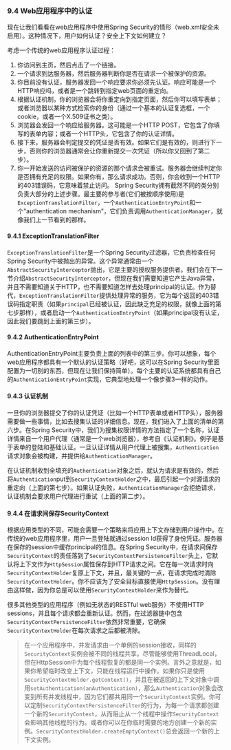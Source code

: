 ### 9.4 Web应用程序中的认证

现在让我们看看在web应用程序中使用Spring Security的情形（web.xml安全未启用）。这种情况下，用户如何认证？安全上下文如何建立？

考虑一个传统的web应用程序认证过程：

1. 你访问到主页，然后点击了一个链接。
2. 一个请求到达服务器，然后服务器判断你是否在请求一个被保护的资源。
3. 你目前没有认证，服务器发回一个响应要求你必须先认证。响应可能是一个HTTP响应吗，或者是一个跳转到指定web页面的重定向。
4. 根据认证机制，你的浏览器会将你重定向到指定页面，然后你可以填写表单；或者浏览器以某种方式检索你的身份（通过一个基本的认证复选框，一个cookie，或者一个X.509证书之类）。
5. 浏览器会发回一个响应给服务器。这可能是一个HTTP POST，它包含了你填写的表单内容；或者一个HTTP头，它包含了你的认证详情。
6. 接下来，服务器会判定提交的凭证是否有效。如果它们是有效的，则进行下一步，否则你的浏览器通常会让你重新提交一次凭证（所以你又回到了第二步）。
7. 你一开始发送的访问被保护的资源的那个请求会被重试。服务器会继续判定你是否拥有充足的权限。如果你有，那么请求成功。否则，你会收到一个HTTP的403错误码，它意味着禁止访问。
Spring Security拥有截然不同的类分别负责大部分的上述步骤。最主要的参与者(它们被按顺序使用)是`ExceptionTranslationFilter`，一个`AuthenticationEntryPoint`和一个"authentication mechanism"，它们负责调用`AuthenticationManager`，就像我们上一节看到的那样。

#### 9.4.1 ExceptionTranslationFilter

`ExceptionTranslationFilter`是一个Spring Security过滤器，它负责检查任何Spring Security中被抛出的异常。这个异常通常由一个`AbstractSecurityInterceptor`抛出，它是主要的授权服务提供者。我们会在下一节介绍`AbstractSecurityInterceptor`，但现在我们需要知道它产生Java异常，并且不需要知道关于HTTP，也不需要知道怎样去处理principal的认证。作为替代，`ExceptionTranslationFilter`提供处理异常的服务，它为每个返回的403错误码指定职责（如果`principal`已经被认证，因此缺乏充足的权限，就像上面的第七步那样），或者启动一个`AuthenticationEntryPoint`（如果principal没有认证，因此我们要跳到上面的第三步）。

#### 9.4.2 AuthenticationEntryPoint

AuthenticationEntryPoint主要负责上面的列表中的第三步。你可以想象，每个web应用程序都具有一个默认的认证策略（好吧，这可以在Spring Security里面配置为一切别的东西，但现在让我们保持简单）。每个主要的认证系统都具有自己的`AuthenticationEntryPoint`实现，它典型地处理一个像步骤3一样的动作。

#### 9.4.3 认证机制

一旦你的浏览器提交了你的认证凭证（比如一个HTTP表单或者HTTP头），服务器需要做一些事情，比如去搜集认证的详细信息。现在，我们进入了上面的清单的第六步。在Spring Security中，我们为搜集权限详情的方法指定了一个名称，认证详情来自一个用户代理（通常是一个web浏览器），参考自《认证机制》。例子是基于表单的登陆和基础认证。一旦认证详情从用户代理上被搜集，`Authentication`请求对象会被构建，并提供给`AuthenticationManager`。

在认证机制收到全填充的`Authentication`对象之后，就认为请求是有效的，然后将`Authentication`put到`SecurityContextHolder`之中，最后引起一个对源请求的重定向（上面的第七步）。如果认证失败，`AuthenticationManager`会拒绝请求，认证机制会要求用户代理进行重试（上面的第二步）。

#### 9.4.4 在请求间保存SecurityContext

根据应用类型的不同，可能会需要一个策略来将应用上下文存储到用户操作中。在传统的web应用程序里，用户一旦登陆就通过session Id获得了身份凭证。服务器在保存的session中缓存principal的信息。在Spring Security中，在请求间保存`SecurityContext`的责任落到了`SecurityContextPersistenceFilter`头上，它默认将上下文作为`HttpSession`属性保存到HTTP请求之间。它在每一次请求时向`SecurityContextHolder`复原上下文，并且，最关键的一点，在请求完成时清除`SecurityContextHolder`。你不应该为了安全目标直接使用`HttpSession`。没有理由这样做，因为你总是可以使用`SecurityContextHolder`来作为替代。

很多其他类型的应用程序（例如无状态的RESTful web服务）不使用HTTP sessions，并且每个请求都会重新认证。然而，在过滤器链中包含`SecurityContextPersistenceFilter`依然非常重要，它确保`SecurityContextHolder`在每次请求之后都被清除。

> 在一个应用程序中，并发请求由一个单例的session接收，同样的`SecurityContext`实例会被不同的线程共享。尽管能够使用ThreadLocal，但在HttpSession中为每个线程恢复的都是同一个实例。言外之意就是，如果你希望临时改变上下文，只能在线程运行中操作。如果你只是使用`SecurityContextHolder.getContext()`，并且在被返回的上下文对象中调用`setAuthentication(anAuthentication)`，那么`Authentication`对象会改变到所有并发线程中，因为它们都共用同一个`SecurityContext`实例。你可以定制`SecurityContextPersistenceFilter`的行为，为每一个请求都创建一个新的`SecurityContext`，从而阻止从一个线程中操作`SecurityContext`会影响其他线程的行为。或者你可以在你临时需要的地方创建一个新的实例。`SecurityContextHolder.createEmptyContext()`总会返回一个新的上下文实例。

